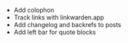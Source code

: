 - Add colophon
- Track links with linkwarden.app
- Add changelog and backrefs to posts
- Add left bar for quote blocks